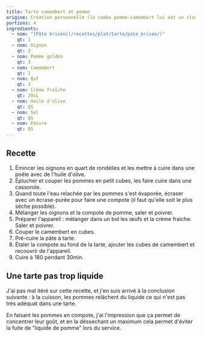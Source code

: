 ```yaml
---
title: Tarte camembert et pomme
origine: Création personnelle (le combo pomme-camembert lui est un classique Normand)
portions: 4
ingredients:
  - nom: "[Pâte brisée](/recettes/plat/tarte/pate_brisee/)"
    qt: 1
  - nom: Oignon
    qt: 2
  - nom: Pomme golden
    qt: 3
  - nom: Camembert
    qt: 1
  - nom: Œuf
    qt: 3
  - nom: Crème fraîche
    qt: 20cL
  - nom: Huile d'olive
    qt: QS
  - nom: Sel
    qt: QS
  - nom: Poivre
    qt: QS
---
```


Recette
-------

1. Émincer les oignons en quart de rondelles et les mettre à cuire dans une poêle avec de l'huile d'olive.
2. Éplucher et couper les pommes en petit cubes, les faire cuire dans une cassorole.
3. Quand toute l'eau relachée par les pommes s'est évaporée, écraser avec un écrase-purée pour faire une compote (il faut qu'elle soit le plus sèche possible).
4. Mélanger les oignons et la compote de pomme, saler et poivrer.
5. Préparer l'appareil : mélanger dans un bol les œufs et la crème fraiche. Saler et poivrer.
6. Couper le camembert en cubes.
7. Pré-cuire la pâte à tarte.
8. Étaler la compote au fond de la tarte, ajouter les cubes de camembert et recouvrir de l'appareil.
9. Cuire à 180 pendant 30min.

Une tarte pas trop liquide
--------------------------

J'ai pas mal itéré sur cette recette, et j'en suis arrivé à la conclusion suivante :
à la cuisson, les pommes relâchent du liquide ce qui n'est pas très adéquat dans une tarte.

En faisant les pommes en compote, j'ai l'impression que ça permet de concentrer leur goût,
et en la déssechant un maximum cela permet d'éviter la fuite de "liquide de pomme" lors du service.
